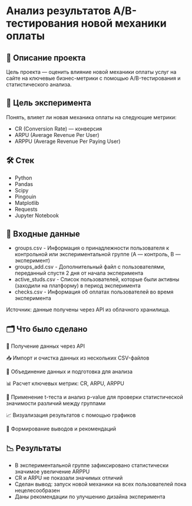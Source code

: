 # Анализ результатов A/B-тестирования новой механики оплаты
## 📌 Описание проекта

Цель проекта — оценить влияние новой механики оплаты услуг на сайте на ключевые бизнес-метрики с помощью A/B-тестирования и статистического анализа.

## 🧪 Цель эксперимента

Понять, влияет ли новая механика оплаты на следующие метрики:

* CR (Conversion Rate) — конверсия 
* ARPU (Average Revenue Per User)
* ARPPU (Average Revenue Per Paying User)

## 🛠 Стек 
* Python
* Pandas
* Scipy
* Pingouin
* Matplotlib
* Requests
* Jupyter Notebook
  
## 📂 Входные данные
* groups.csv	- Информация о принадлежности пользователя к контрольной или экспериментальной группе (A — контроль, B — эксперимент)
* groups_add.csv -	Дополнительный файл с пользователями, переданный спустя 2 дня от начала эксперимента
* active_studs.csv	- Список пользователей, которые были активны (заходили на платформу) в период эксперимента
* checks.csv - Информация об оплатах пользователей во время эксперимента

Источник: данные получены через API из облачного хранилища.

## 🗂 Что было сделано
🔗 Получение данных через API

📥 Импорт и очистка данных из нескольких CSV-файлов

🔗 Объединение данных и подготовка для анализа

📊 Расчет ключевых метрик: CR, ARPU, ARPPU

🧠 Применение t-теста и анализ p-value для проверки статистической значимости различий между группами

📈 Визуализация результатов с помощью графиков

📎 Формирование выводов и рекомендаций

## 📉 Результаты
* В экспериментальной группе зафиксировано статистически значимое увеличение ARPPU
* CR и ARPU не показали значимых отличий
* Сделан вывод: запуск новой механики на всех пользователей пока нецелесообразен
* Даны рекомендации по улучшению дизайна эксперимента
